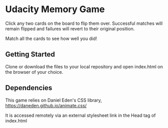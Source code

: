 # Udacity Memory Game
Click any two cards on the board to flip them over. Successful matches will remain flipped and failures will revert to their original position.

Match all the cards to see how well you did!

## Getting Started
Clone or download the files to your local repository and open index.html on the browser of your choice.

## Dependencies
This game relies on Daniel Eden's CSS library, https://daneden.github.io/animate.css/

It is accessed remotely via an external stylesheet link in the Head tag of index.html
